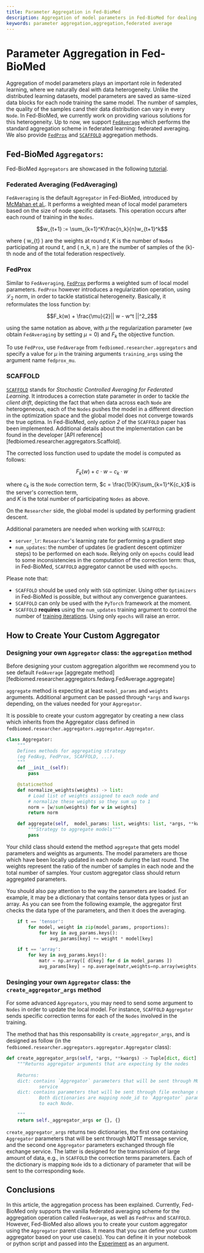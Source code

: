 ```yaml
---
title: Parameter Aggregation in Fed-BioMed
description: Aggregation of model parameters in Fed-BioMed for dealing with data heterogeneity.
keywords: parameter aggregation,aggregation,federated average
---
```



# Parameter Aggregation in Fed-BioMed

Aggregation of model parameters plays an important role in federated learning, where we naturally deal with data 
heterogeneity. Unlike the distributed learning datasets, model parameters are saved as same-sized data blocks for 
each node training the same model. The number of samples, the quality of the samples cand their data distribution can vary in every `Node`. 
In Fed-BioMed, we currently work on providing various solutions for this heterogeneity. Up to now, we support 
[`FedAverage`](https://arxiv.org/abs/1602.05629) which performs the standard aggregation scheme in federated learning: federated averaging. We also provide [`FedProx`](https://arxiv.org/abs/1812.06127) and [`SCAFFOLD`](https://arxiv.org/pdf/2207.06343.pdf) aggregation methods.


## Fed-BioMed `Aggregators`:

Fed-BioMed `Aggregators` are showcased in the following [tutorial](../../tutorials/pytorch/05-aggregation-in-fed-biomed.ipynb). 

### Federated Averaging (FedAveraging)

`FedAveraging` is the default `Aggregator` in Fed-BioMed, introduced by [McMahan et al.](https://arxiv.org/abs/1602.05629). It 
performs a weighted mean of local model parameters based on the size of node specific datasets. This operation 
occurs after each round of training in the `Nodes`.

$$w_{t+1} := \sum_{k=1}^K\frac{n_k}{n}w_{t+1}^k$$

where \( w_{t} \) are the weights at round $t$, $K$ is the number of `Nodes` participating at round $t$, and \( n_k, n \) 
are the number of samples of the \(k\)-th node and of the total federation respectively. 

### FedProx

Similar to `FedAveraging`, [`FedProx`](https://arxiv.org/abs/1812.06127) performs a weighted sum of local model parameters. 
`FedProx` however introduces a regularization operation, using $\mathcal{L}_2$ norm, in order to tackle statistical heterogeneity. 
Basically, it reformulates the loss function by:

$$F_k(w) + \frac{\mu}{2}|| w - w^t ||^2_2$$ 

using the same notation as above, with $\mu$ the regularization parameter (we obtain `FedAveraging` by setting $\mu=0$) and $F_k$ the objective function.

To use `FedProx`, use `FedAverage` from `fedbiomed.researcher.aggregators` and specify a value for $\mu$ in the training 
arguments `training_args` using the argument name `fedprox_mu`.


### SCAFFOLD

[`SCAFFOLD`](https://arxiv.org/pdf/2207.06343.pdf) stands for *Stochastic Controlled Averaging for Federated Learning*. 
It introduces a correction state parameter in order to tackle *the client drift*, depicting the fact that when data 
across each `Node` are heterogeneous, each of the `Nodes` pushes the model in a different direction in the optimization 
space and the global model does not converge towards the true optima. 
In Fed-BioMed, only *option 2* of the `SCAFFOLD` paper has been implemented. 
Additional details about the implementation can be found in the developer 
[API reference][fedbiomed.researcher.aggregators.Scaffold].

The corrected loss function used to update the model is computed as follows:

$$F_k(w) + c \cdot w - c_k \cdot w$$

where $c_k$ is the `Node` correction term,  $c = \frac{1}{K}\sum_{k=1}^K{c_k}$ is the server's correction term,  
and $K$ is the total number of participating `Nodes` as above. 

On the `Researcher` side, the global model is updated by performing gradient descent.

Additional parameters are needed when working with `SCAFFOLD`: 

 - `server_lr`: `Researcher`'s learning rate for performing a gradient step
 - `num_updates`: the number of updates (ie gradient descent optimizer steps) to be performed on each `Node`. Relying only on `epochs` could lead to some inconsistencies in the computation of the correction term: thus, in Fed-BioMed, `SCAFFOLD` aggregator cannot be used with `epochs`.

Please note that:

 - `SCAFFOLD` should be used only with `SGD` optimizer. Using other `Optimizers` in Fed-BioMed is possible, but without any convergence guarantees.
 - `SCAFFOLD` can only be used with the `PyTorch` framework at the moment.
 - `SCAFFOLD` **requires** using the `num_updates` training argument to control the number of [training iterations](./experiment.md#controlling-the-number-of-training-loop-iterations). Using only `epochs` will raise an error.


## How to Create Your Custom Aggregator

### Designing your own `Aggregator` class: the `aggregation` method

Before designing your custom aggregation algorithm we recommend you to see default `FedAverage` 
[aggregate method][fedbiomed.researcher.aggregators.fedavg.FedAverage.aggregate]


`aggregate` method is expecting at least `model_params` and `weights` arguments. Additional argument can be passed 
through `*args` and `kwargs` depending, on the values needed for your `Aggregator`.

It is possible to create your custom aggregator by creating a new class which inherits from the Aggregator class 
defined in `fedbiomed.researcher.aggregators.aggregator.Aggregator`.

```python
class Aggregator:
    """
    Defines methods for aggregating strategy
    (eg FedAvg, FedProx, SCAFFOLD, ...).
    """
    def __init__(self):
        pass

    @staticmethod
    def normalize_weights(weights) -> list:
        # Load list of weights assigned to each node and
        # normalize these weights so they sum up to 1
        norm = [w/sum(weights) for w in weights]
        return norm

    def aggregate(self,  model_params: list, weights: list, *args, **kwargs) -> Dict: # pragma: no cover
        """Strategy to aggregate models"""
        pass

```

Your child class should extend the method `aggregate` that gets model parameters and weights as arguments. The model 
parameters are those which have been locally updated in each node during the last round. The weights represent the 
ratio of the number of samples in each node and the total number of samples. Your custom aggregator class should return 
aggregated parameters.

You should also pay attention to the way the parameters are loaded. For example, it may be a dictionary that contains 
tensor data types or just an array. As you can see from the following example, the aggregator first checks the data 
type of the parameters, and then it does the averaging.

```python
    if t == 'tensor':
        for model, weight in zip(model_params, proportions):
            for key in avg_params.keys():
                avg_params[key] += weight * model[key]

    if t == 'array':
        for key in avg_params.keys():
            matr = np.array([ d[key] for d in model_params ])
            avg_params[key] = np.average(matr,weights=np.array(weights),axis=0)
```

### Desinging your own `Aggregator` class: the `create_aggregator_args` method

For some advanced `Aggregators`, you may need to send some argument to `Nodes` in order to update the local model. For instance,
`SCAFFOLD` `Aggregator` sends specific correction terms for each of the `Nodes` involved in the training. 

The method that has this responsability is `create_aggregator_args`, and is designed as follow (in the `fedbiomed.researcher.aggregators.aggregator.Aggregator` class):

```python
def create_aggregator_args(self, *args, **kwargs) -> Tuple[dict, dict]:
    """Returns aggregator arguments that are expecting by the nodes
    
    Returns:
    dict: contains `Aggregator` parameters that will be sent through MQTT message
            service
    dict: contains parameters that will be sent through file exchange message.
            Both dictionaries are mapping node_id to `Aggregator` parameters specific 
            to each Node.

    """
    return self._aggregator_args or {}, {}
```

`create_aggregator_args` returns two dictionaries, the first one containing `Aggregator` parameters that will be sent through MQTT message service, and the second one `Aggregator` parameters exchanged through file exchange service. The latter is designed for the transmission of large amount of data, e.g., in `SCAFFOLD` the correction terms parameters. Each of the dictionary is mapping `Node` ids to a dictionary of parameter that will be sent to the corresponding `Node`.


## Conclusions

In this article, the aggregation process has been explained. Currently, Fed-BioMed only supports the vanilla federated 
averaging scheme for the aggregation operation called `FedAverage`, as well as `FedProx` and `SCAFFOLD`. However, Fed-BioMed also allows you to create 
your custom aggregator using the `Aggregator` parent class. It means that you can define your custom aggregator based 
on your use case(s). You can define it in your notebook or python script and passed into the 
[Experiment](./experiment.md) as an argument.
